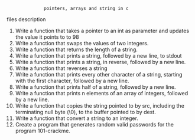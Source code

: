                  pointers, arrays and string in c
                
 files description  
 
1. Write a function that takes a pointer to an int as parameter and updates the value it points to to 98 
2. Write a function that swaps the values of two integers.
3. Write a function that returns the length of a string.
4. Write a function that prints a string, followed by a new line, to stdout
5. Write a function that prints a string, in reverse, followed by a new line.
6. Write a function that reverses a string
7. Write a function that prints every other character of a string, starting with the first character, followed by a new line.
8. Write a function that prints half of a string, followed by a new line.
9. Write a function that prints n elements of an array of integers, followed by a new line.
10. Write a function that copies the string pointed to by src, including the terminating null byte (\0), to the buffer pointed to by dest.
11. Write a function that convert a string to an integer.
12. Create a program that generates random valid passwords for the program 101-crackme.
